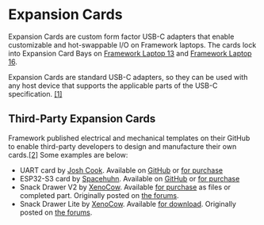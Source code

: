 # Expansion Cards
Expansion Cards are custom form factor USB-C adapters that enable customizable and hot-swappable I/O on Framework laptops. The cards lock into Expansion Card Bays on [Framework Laptop 13](/framework-laptop-13) and [Framework Laptop 16](/framework-laptop-16).

Expansion Cards are standard USB-C adapters, so they can be used with any host device that supports the applicable parts of the USB-C specification. [[1]](https://community.frame.work/t/expansion-cards-compatible-with-other-devices/990/2?u=morpheus636)

## Third-Party Expansion Cards
Framework published electrical and mechanical templates on their GitHub to enable third-party developers to design and manufacture their own cards.[[2]](https://github.com/FrameworkComputer/ExpansionCards) Some examples are below:

- UART card by [Josh Cook](https://community.frame.work/u/josh_cook/). Available on [GitHub](https://github.com/jyancat/UART-Expansion-Card) or [for purchase](https://lectronz.com/products/uart-expansion-card)
- ESP32-S3 card by [Spacehuhn](https://www.youtube.com/watch?v=IML9c_MsyQU). Available on [GitHub](https://github.com/SpacehuhnTech/framework) or [for purchase](https://spacehuhn.store/products/framework-esp32-s3-expansion-card)
- Snack Drawer V2 by [XenoCow](https://community.frame.work/u/XenoCow). Available [for purchase](https://layers3d.square.site/) as files or completed part. Originally posted on [the forums](https://community.frame.work/t/the-snack-drawer-v2-back-in-snacktion/18442).
- Snack Drawer Lite by [XenoCow](https://community.frame.work/u/XenoCow). Available [for download](https://drive.protonmail.com/urls/W2XVGGM1R8#evo86FpGID76). Originally posted on [the forums](https://community.frame.work/t/lite-snack-drawer-simple-free-ready-for-snacks/8451).
